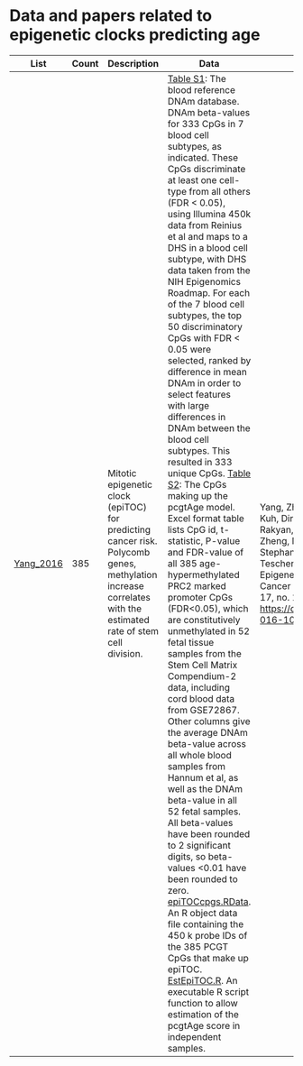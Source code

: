 # Data and papers related to epigenetic clocks predicting age


| List                         | Count | Description                                                                                                                                                  | Data                                                                                                                                                                                                                                                                                                                                                                                                                                                                                                                                                                                                                                                                                                                                                                                                                                                                                                                                                                                                                                                                                                                                                                                                                                                                                                                                                                                                                                                                                                                                                                                                                                                                                                                                                                                                                                                                                                                                                                     | Reference                                                                                                                                                                                                                                                                                                                  |
|------------------------------|-------|--------------------------------------------------------------------------------------------------------------------------------------------------------------|--------------------------------------------------------------------------------------------------------------------------------------------------------------------------------------------------------------------------------------------------------------------------------------------------------------------------------------------------------------------------------------------------------------------------------------------------------------------------------------------------------------------------------------------------------------------------------------------------------------------------------------------------------------------------------------------------------------------------------------------------------------------------------------------------------------------------------------------------------------------------------------------------------------------------------------------------------------------------------------------------------------------------------------------------------------------------------------------------------------------------------------------------------------------------------------------------------------------------------------------------------------------------------------------------------------------------------------------------------------------------------------------------------------------------------------------------------------------------------------------------------------------------------------------------------------------------------------------------------------------------------------------------------------------------------------------------------------------------------------------------------------------------------------------------------------------------------------------------------------------------------------------------------------------------------------------------------------------------|----------------------------------------------------------------------------------------------------------------------------------------------------------------------------------------------------------------------------------------------------------------------------------------------------------------------------|
| [Yang_2016](data/Yang_2016/) | 385   | Mitotic epigenetic clock (epiTOC) for predicting cancer risk. Polycomb genes, methylation increase correlates with the estimated rate of stem cell division. | [Table S1](https://static-content.springer.com/esm/art%3A10.1186%2Fs13059-016-1064-3/MediaObjects/13059_2016_1064_MOESM1_ESM.xls): The blood reference DNAm database. DNAm beta-values for 333 CpGs in 7 blood cell subtypes, as indicated. These CpGs discriminate at least one cell-type from all others (FDR < 0.05), using Illumina 450k data from Reinius et al and maps to a DHS in a blood cell subtype, with DHS data taken from the NIH Epigenomics Roadmap. For each of the 7 blood cell subtypes, the top 50 discriminatory CpGs with FDR < 0.05 were selected, ranked by difference in mean DNAm in order to select features with large differences in DNAm between the blood cell subtypes. This resulted in 333 unique CpGs. [Table S2](https://static-content.springer.com/esm/art%3A10.1186%2Fs13059-016-1064-3/MediaObjects/13059_2016_1064_MOESM2_ESM.xls): The CpGs making up the pcgtAge model. Excel format table lists CpG id, t-statistic, P-value and FDR-value of all 385 age-hypermethylated PRC2 marked promoter CpGs (FDR<0.05), which are constitutively unmethylated in 52 fetal tissue samples from the Stem Cell Matrix Compendium-2 data, including cord blood data from GSE72867. Other columns give the average DNAm beta-value across all whole blood samples from Hannum et al, as well as the DNAm beta-value in all 52 fetal samples. All beta-values have been rounded to 2 significant digits, so beta-values <0.01 have been rounded to zero. [epiTOCcpgs.RData](https://static-content.springer.com/esm/art%3A10.1186%2Fs13059-016-1064-3/MediaObjects/13059_2016_1064_MOESM5_ESM.rdata). An R object data file containing the 450 k probe IDs of the 385 PCGT CpGs that make up epiTOC. [EstEpiTOC.R](https://static-content.springer.com/esm/art%3A10.1186%2Fs13059-016-1064-3/MediaObjects/13059_2016_1064_MOESM6_ESM.r). An executable R script function to allow estimation of the pcgtAge score in independent samples. | Yang, Zhen, Andrew Wong, Diana Kuh, Dirk S. Paul, Vardhman K. Rakyan, R. David Leslie, Shijie C. Zheng, Martin Widschwendter, Stephan Beck, and Andrew E. Teschendorff. “Correlation of an Epigenetic Mitotic Clock with Cancer Risk.” Genome Biology 17, no. 1 (03 2016): 205. https://doi.org/10.1186/s13059-016-1064-3. |


